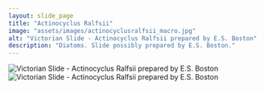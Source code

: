```yaml
---
layout: slide_page
title: "Actinocyclus Ralfsii"
image: "assets/images/actinocyclusralfsii_macro.jpg"
alt: "Victorian Slide - Actinocyclus Ralfsii prepared by E.S. Boston"
description: "Diatoms. Slide possibly prepared by E.S. Boston."
---
```


<img src="{{ site.baseurl }}/assets/images/actinocyclusralfsii_micro-1.jpg" alt="Victorian Slide - Actinocyclus Ralfsii prepared by E.S. Boston">
<img src="{{ site.baseurl }}/assets/images/actinocyclusralfsii_micro-2.jpg" alt="Victorian Slide - Actinocyclus Ralfsii prepared by E.S. Boston">
